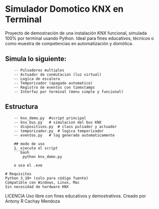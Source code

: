 # Simulador Domotico KNX en Terminal 

Proyecto de demostración de una instalación KNX funcional, simulada 100% por terminal usando Python. Ideal para fines educativos, técnicos o como muestra de competencias en automatización y domótica.

## Simula lo siguiente:
        -- Pulsadores multiples 
        -- Actuador de conmutacion (luz virtual)
        -- Logica de escalera
        -- Temporizador (apagado automatico)
        -- Registro de eventos con timestamps
        -- Interfaz por terminal (menu simple y funcional)

## Estructura  
        -- knx_demo.py  #script principal
        -- knx_bus.py   # simulacion del bus KNX
        -- dispositivos.py  # class pulsador y actuador
        -- temporizador.py  # logica temporizador
        -- eventos.py   # log generado automaticamente

        ## modo de uso
        1. ejecuta el script 
        ```bash 
            python knx_demo.py

        o usa el .exe 

    # Requisitos
    Python 3.10+ (solo para código fuente)
    Compatible con Windows, Linux, Mac
    Sin necesidad de hardware KNX

LICENCIA
    Uso libre con fines educativos y demostrativos.
    Creado por Antony R Cachay Mendoza